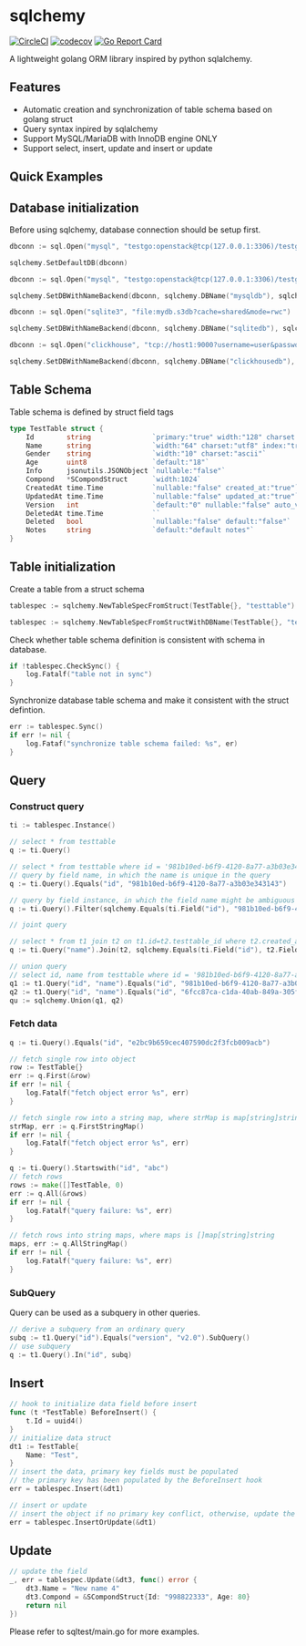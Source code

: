 # sqlchemy

[![CircleCI](https://circleci.com/gh/yunionio/sqlchemy.svg?style=svg)](https://circleci.com/gh/yunionio/sqlchemy)
[![codecov](https://codecov.io/gh/yunionio/sqlchemy/branch/master/graph/badge.svg?token=K8cSYZzLbc)](https://codecov.io/gh/yunionio/sqlchemy)
[![Go Report Card](https://goreportcard.com/badge/github.com/yunionio/sqlchemy)](https://goreportcard.com/report/github.com/yunionio/sqlchemy)

A lightweight golang ORM library inspired by python sqlalchemy.

Features
----------------

* Automatic creation and synchronization of table schema based on golang struct
* Query syntax inpired by sqlalchemy
* Support MySQL/MariaDB with InnoDB engine ONLY
* Support select, insert, update and insert or update

Quick Examples
----------------

## Database initialization

Before using sqlchemy, database connection should be setup first.

```go
dbconn := sql.Open("mysql", "testgo:openstack@tcp(127.0.0.1:3306)/testgo?charset=utf8&parseTime")

sqlchemy.SetDefaultDB(dbconn)
```

```go
dbconn := sql.Open("mysql", "testgo:openstack@tcp(127.0.0.1:3306)/testgo?charset=utf8&parseTime")

sqlchemy.SetDBWithNameBackend(dbconn, sqlchemy.DBName("mysqldb"), sqlchemy.MySQLBackend)
```

```go
dbconn := sql.Open("sqlite3", "file:mydb.s3db?cache=shared&mode=rwc")

sqlchemy.SetDBWithNameBackend(dbconn, sqlchemy.DBName("sqlitedb"), sqlchemy.SQLiteBackend)
```

```go
dbconn := sql.Open("clickhouse", "tcp://host1:9000?username=user&password=qwerty&database=clicks")

sqlchemy.SetDBWithNameBackend(dbconn, sqlchemy.DBName("clickhousedb"), sqlchemy.ClickhouseBackend)
```

## Table Schema

Table schema is defined by struct field tags

```go
type TestTable struct {
    Id        string               `primary:"true" width:"128" charset:"ascii" nullable:"false"`
    Name      string               `width:"64" charset:"utf8" index:"true"`
    Gender    string               `width:"10" charset:"ascii"`
    Age       uint8                `default:"18"`
    Info      jsonutils.JSONObject `nullable:"false"`
    Compond   *SCompondStruct      `width:1024`
    CreatedAt time.Time            `nullable:"false" created_at:"true"`
    UpdatedAt time.Time            `nullable:"false" updated_at:"true"`
    Version   int                  `default:"0" nullable:"false" auto_version:"true"`
    DeletedAt time.Time            ``
    Deleted   bool                 `nullable:"false" default:"false"`
    Notes     string               `default:"default notes"`
}
````

## Table initialization

Create a table from a struct schema

```go
tablespec := sqlchemy.NewTableSpecFromStruct(TestTable{}, "testtable")
```

```go
tablespec := sqlchemy.NewTableSpecFromStructWithDBName(TestTable{}, "testtable", sqlchemy.DBName("mydb"))
```

Check whether table schema definition is consistent with schema in database.

```go
if !tablespec.CheckSync() {
    log.Fatalf("table not in sync")
}
```

Synchronize database table schema and make it consistent with the struct defintion.

```go
err := tablespec.Sync()
if err != nil {
    log.Fataf("synchronize table schema failed: %s", er)
}
```

## Query

### Construct query

```go
ti := tablespec.Instance()

// select * from testtable
q := ti.Query()

// select * from testtable where id = '981b10ed-b6f9-4120-8a77-a3b03e343143'
// query by field name, in which the name is unique in the query
q := ti.Query().Equals("id", "981b10ed-b6f9-4120-8a77-a3b03e343143")

// query by field instance, in which the field name might be ambiguous
q := ti.Query().Filter(sqlchemy.Equals(ti.Field("id"), "981b10ed-b6f9-4120-8a77-a3b03e343143"))

// joint query

// select * from t1 join t2 on t1.id=t2.testtable_id where t2.created_at > '2019-11-02'
q := ti.Query("name").Join(t2, sqlchemy.Equals(ti.Field("id"), t2.Field("testtable_id"))).Filter(sqlchermy.GT(t2.Field("created_at"), '2019-11-02')

// union query
// select id, name from testtable where id = '981b10ed-b6f9-4120-8a77-a3b03e343143' union select id, name from testtable where id='6fcc87ca-c1da-40ab-849a-305ff2663901'
q1 := t1.Query("id", "name").Equals("id", "981b10ed-b6f9-4120-8a77-a3b03e343143")
q2 := t1.Query("id", "name").Equals("id", "6fcc87ca-c1da-40ab-849a-305ff2663901")
qu := sqlchemy.Union(q1, q2)
```

### Fetch data

```go
q := ti.Query().Equals("id", "e2bc9b659cec407590dc2f3fcb009acb")

// fetch single row into object
row := TestTable{}
err := q.First(&row)
if err != nil {
    log.Fatalf("fetch object error %s", err)
}

// fetch single row into a string map, where strMap is map[string]string
strMap, err := q.FirstStringMap()
if err != nil {
    log.Fatalf("fetch object error %s", err)
}

q := ti.Query().Startswith("id", "abc")
// fetch rows
rows := make([]TestTable, 0)
err := q.All(&rows)
if err != nil {
    log.Fatalf("query failure: %s", err)
}

// fetch rows into string maps, where maps is []map[string]string
maps, err := q.AllStringMap()
if err != nil {
    log.Fatalf("query failure: %s", err)
}
```

### SubQuery

Query can be used as a subquery in other queries.

```go
// derive a subquery from an ordinary query
subq := t1.Query("id").Equals("version", "v2.0").SubQuery()
// use subquery
q := t1.Query().In("id", subq)
```

## Insert

```go
// hook to initialize data field before insert
func (t *TestTable) BeforeInsert() {
    t.Id = uuid4()
}
// initialize data struct
dt1 := TestTable{
    Name: "Test",
}
// insert the data, primary key fields must be populated
// the primary key has been populated by the BeforeInsert hook
err = tablespec.Insert(&dt1)

// insert or update
// insert the object if no primary key conflict, otherwise, update the record
err = tablespec.InsertOrUpdate(&dt1)
```

## Update

```go
// update the field
_, err = tablespec.Update(&dt3, func() error {
    dt3.Name = "New name 4"
    dt3.Compond = &SCompondStruct{Id: "998822333", Age: 80}
    return nil
})
```

Please refer to sqltest/main.go for more examples.

